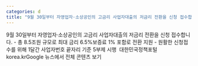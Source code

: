 ```yaml
---
categories: d
title: "9월 30일부터 자영업자·소상공인의 고금리 사업자대출의 저금리 전환을 신청 접수합니다  총 85조원 규모로 최대 금리 65보증료 1 포함로 전환 지원  원활한 신청접수를 위해 1달간 사업자번호 끝자리 기준 5부제 시행  대한민국정책포털 koreakr"
---
```

9월 30일부터 자영업자·소상공인의 고금리 사업자대출의 저금리 전환을 신청 접수합니다. - 총 8.5조원 규모로 최대 금리 6.5%보증료 1% 포함로 전환 지원 - 원활한 신청접수를 위해 1달간 사업자번호 끝자리 기준 5부제 시행&nbsp;&nbsp;대한민국정책포털 korea.krGoogle 뉴스에서 전체 콘텐츠 보기